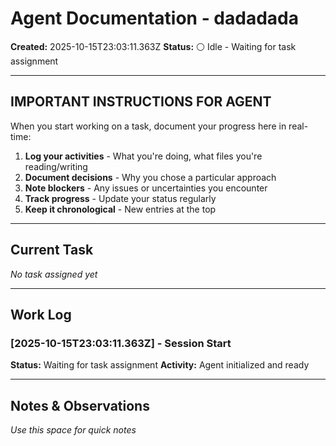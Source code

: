 # Agent Documentation - dadadada

**Created:** 2025-10-15T23:03:11.363Z
**Status:** ⚪ Idle - Waiting for task assignment

---

## IMPORTANT INSTRUCTIONS FOR AGENT

When you start working on a task, document your progress here in real-time:

1. **Log your activities** - What you're doing, what files you're reading/writing
2. **Document decisions** - Why you chose a particular approach
3. **Note blockers** - Any issues or uncertainties you encounter
4. **Track progress** - Update your status regularly
5. **Keep it chronological** - New entries at the top

---

## Current Task

*No task assigned yet*

---

## Work Log

### [2025-10-15T23:03:11.363Z] - Session Start
**Status:** Waiting for task assignment
**Activity:** Agent initialized and ready

---

## Notes & Observations

*Use this space for quick notes*
